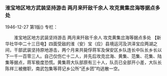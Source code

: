 ### 淮宝地区地方武装坚持游击  两月来歼敌千余人  攻克黄集岔海等据点多处

1946-12-27
第1版()
专栏：

　　淮宝地区地方武装坚持游击
    两月来歼敌千余人
    攻克黄集岔海等据点多处
    【新华社华中二十三日电】四面受敌的淮（安）宝（应）县境运河及洪泽宝应两湖之间，干部武装坚持原地游击，两个月来共毙俘蒋军及保安区乡队连长中队长乡长以下一千一百零三人。自己仅伤亡十二人，并先后攻克岔海、黄集、范集、花集、陆集等据点，蒋军极度恐慌。黄集蒋大队部原有三十人，队员已全部开小差，大队长陈祥三被撤职，南武包集等蒋记乡公所“还乡团”均逃散一空。
